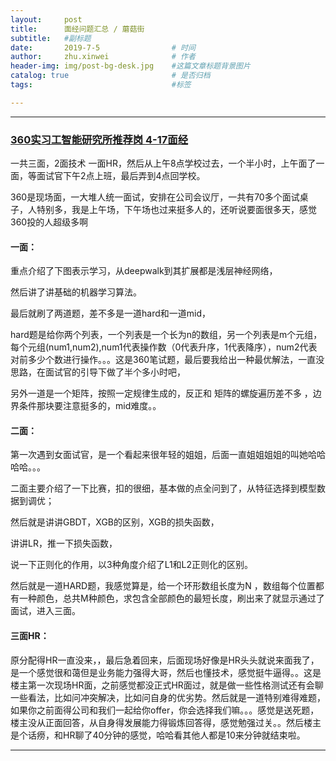 ```yaml
---
layout:     post
title:      面经问题汇总 / 蘑菇街
subtitle:   #副标题
date:       2019-7-5 				# 时间
author:     zhu.xinwei 		    	# 作者
header-img: img/post-bg-desk.jpg	#这篇文章标题背景图片
catalog: true 						# 是否归档
tags:								#标签

---
```


___
### [360实习工智能研究所推荐岗 4-17面经](https://www.nowcoder.com/discuss/179930?type=post&order=time&pos=&page=1)

一共三面，2面技术 一面HR，然后从上午8点学校过去，一个半小时，上午面了一面，等面试官下午2点上班，最后弄到4点回学校。

360是现场面，一大堆人统一面试，安排在公司会议厅，一共有70多个面试桌子，人特别多，我是上午场，下午场也过来挺多人的，还听说要面很多天，感觉360投的人超级多啊

#### 一面：

重点介绍了下图表示学习，从deepwalk到其扩展都是浅层神经网络，

然后讲了讲基础的机器学习算法。

最后就刷了两道题，差不多是一道hard和一道mid，

hard题是给你两个列表，一个列表是一个长为n的数组，另一个列表是m个元组，每个元组(num1,num2),num1代表操作数（0代表升序，1代表降序），num2代表对前多少个数进行操作。。。这是360笔试题，最后要我给出一种最优解法，一直没思路，在面试官的引导下做了半个多小时吧，


另外一道是一个矩阵，按照一定规律生成的，反正和 矩阵的螺旋遍历差不多 ，边界条件那块要注意挺多的，mid难度。。

#### 二面：

第一次遇到女面试官，是一个看起来很年轻的姐姐，后面一直姐姐姐姐的叫她哈哈哈哈。。。

二面主要介绍了一下比赛，扣的很细，基本做的点全问到了，从特征选择到模型数据到调优；

然后就是讲讲GBDT，XGB的区别，XGB的损失函数，

讲讲LR，推一下损失函数，

说一下正则化的作用，以3种角度介绍了L1和L2正则化的区别。


然后就是一道HARD题，我感觉算是，给一个环形数组长度为N ，数组每个位置都有一种颜色，总共M种颜色，求包含全部颜色的最短长度，刷出来了就显示通过了面试，进入三面。


#### 三面HR：

原分配得HR一直没来，，最后急着回来，后面现场好像是HR头头就说来面我了，是一个感觉很和蔼但是业务能力强得大哥，然后也懂技术，感觉挺牛逼得。。这是楼主第一次现场HR面，之前感觉都没正式HR面过，就是做一些性格测试还有会聊一些看法，比如问冲突解决，比如问自身的优劣势。然后就是一道特别难得难题，如果你之前面得公司和我们一起给你offer，你会选择我们嘛。。。感觉是送死题，楼主没从正面回答，从自身得发展能力得锻炼回答得，感觉勉强过关。。然后楼主是个话痨，和HR聊了40分钟的感觉，哈哈看其他人都是10来分钟就结束啦。


___